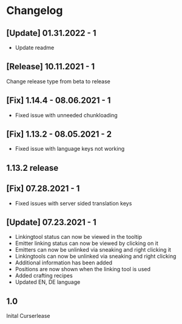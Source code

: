 # Changelog


## [Update] 01.31.2022 - 1

* Update readme

## [Release] 10.11.2021 - 1
Change release type from beta to release

## [Fix] 1.14.4 - 08.06.2021 - 1
* Fixed issue with unneeded chunkloading

## [Fix] 1.13.2 - 08.05.2021 - 2
* Fixed issue with language keys not working

## 1.13.2 release

## [Fix] 07.28.2021 - 1
* Fixed issues with server sided translation keys

## [Update] 07.23.2021 - 1
* Linkingtool status can now be viewed in the tooltip
* Emitter linking status can now be viewed by clicking on it
* Emitters can now be unlinked via sneaking and right clicking it
* Linkingtools can now be unlinked via sneaking and right clicking
* Additional information has been added
* Positions are now shown when the linking tool is used
* Added crafting recipes
* Updated EN, DE language

## 1.0

Inital Curserlease
